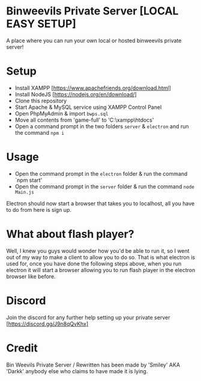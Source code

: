# Binweevils Private Server [LOCAL EASY SETUP]
A place where you can run your own local or hosted binweevils private server!


# Setup

- Install XAMPP [https://www.apachefriends.org/download.html]
- Install NodeJS [https://nodejs.org/en/download/]
- Clone this repository
- Start Apache & MySQL service using XAMPP Control Panel
- Open PhpMyAdmin & import `bwps.sql`
- Move all contents from 'game-full' to 'C:\xampp\htdocs'
- Open a command prompt in the two folders `server` & `electron` and run the command `npm i`

# Usage

- Open the command prompt in the `electron` folder & run the command `npm start'
- Open the command prompt in the `server` folder & run the command `node Main.js`

Electron should now start a browser that takes you to localhost, all you have to do from here is sign up.

# What about flash player?
Well, I knew you guys would wonder how you'd be able to run it, so I went out of my way to make a client to allow you to do so.
That is what electron is used for, once you have done the following steps above, when you run electron it will start a browser allowing you to run flash player in the electron browser like before.

# Discord
Join the discord for any further help setting up your private server
[https://discord.gg/J9n8qQvKhx]

# Credit
Bin Weevils Private Server / Rewritten has been made by 'Smiley' AKA 'Darkk' anybody else who claims to have made it is lying.
